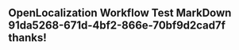 <properties
ms.topic="hero-topic"
ms.test1="hero-topic"
ms.test2="test"/>

## OpenLocalization Workflow Test MarkDown 91da5268-671d-4bf2-866e-70bf9d2cad7f thanks!

